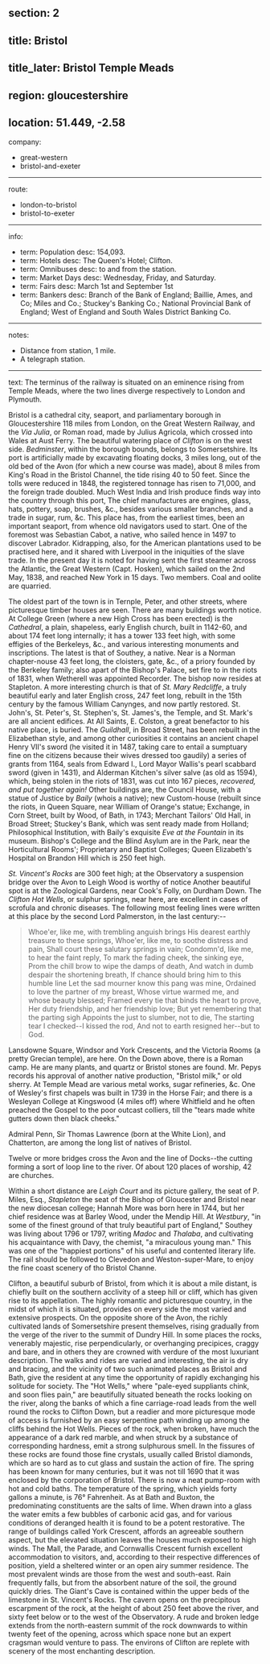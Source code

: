 section: 2
----
title: Bristol
----
title_later: Bristol Temple Meads
----
region: gloucestershire
----
location: 51.449, -2.58
----
company:
- great-western
- bristol-and-exeter
----
route:
- london-to-bristol
- bristol-to-exeter
----
info:
- term: Population
  desc: 154,093.
- term: Hotels
  desc: The Queen's Hotel; Clifton.
- term: Omnibuses
  desc: to and from the station.
- term: Market Days
  desc: Wednesday, Friday, and Saturday.
- term: Fairs
  desc: March 1st and September 1st
- term: Bankers
  desc: Branch of the Bank of England; Baillie, Ames, and Co; Miles and Co.; Stuckey's Banking Co.; National Provincial Bank of England; West of England and South Wales District Banking Co.
----
notes:
- Distance from station, 1 mile.
- A telegraph station.
----
text: The terminus of the railway is situated on an eminence rising from Temple Meads, where the two lines diverge respectively to London and Plymouth.

Bristol is a cathedral city, seaport, and parliamentary borough in Gloucestershire 118 miles from London, on the Great Western Railway, and the *Via Julia*, or Roman road, made by Julius Agricola, which crossed into Wales at Aust Ferry. The beautiful watering place of *Clifton* is on the west side. *Bedminster*, within the borough bounds, belongs to Somersetshire. Its port is artificially made by excavating floating docks, 3 miles long, out of the old bed of the Avon (for which a new course was made), about 8 miles from King's Road in the Bristol Channel, the tide rising 40 to 50 feet. Since the tolls were reduced in 1848, the registered tonnage has risen to 71,000, and the foreign trade doubled. Much West India and Irish produce finds way into the country through this port, The chief manufactures are engines, glass, hats, pottery, soap, brushes, &c., besides various smaller branches, and a trade in sugar, rum, &c. This place has, from the earliest times, been an important seaport, from whence old navigators used to start. One of the foremost was Sebastian Cabot, a native, who sailed hence in 1497 to discover Labrador. Kidrapping, also, for the American plantations used to be practised here, and it shared with Liverpool in the iniquities of the slave trade. In the present day it is noted for having sent the first steamer across the Atlantic, the Great Western (Capt. Hosken), which sailed on the 2nd May, 1838, and reached New York in 15 days. Two members. Coal and oolite are quarried.

The oldest part of the town is in Ternple, Peter, and other streets, where picturesque timber houses are seen. There are many buildings worth notice. At College Green (where a new High Cross has been erected) is the *Cathedral*, a plain, shapeless, early English church, built in 1142-60, and about 174 feet long internally; it has a tower 133 feet high, with some effigies of the Berkeleys, &c., and various interesting monuments and inscriptions. The latest is that of Southey, a native. Near is a Norman chapter-nouse 43 feet long, the cloisters, gate, &c., of a priory founded by the Berkeley family; also apart of the Bishop's Palace, set fire to in the riots of 1831, when Wetherell was appointed Recorder. The bishop now resides at Stapleton. A more interesting church is that of *St. Mary Redcliffe*, a truly beautiful early and later English cross, 247 feet long, rebuilt in the 15th century by the famous William Canynges, and now partly restored. St. John's, St. Peter's, St. Stephen's, St. James's, the Temple, and St. Mark's are all ancient edifices. At All Saints, E. Colston, a great benefactor to his native place, is buried. The *Guildhall*, in Broad Street, has been rebuilt in the Elizabethan style, and among other curiosities it contains an ancient chapel Henry VII's sword (he visited it in 1487, taking care to entail a sumptuary fine on the citizens because their wives dressed too gaudily) a series of grants from 1164, seals from Edward I., Lord Mayor Wallis's pearl scabbard sword (given in 1431), and Alderman Kitchen's silver salve (as old as 1594), which, being stolen in the riots of 1831, was cut into 167 pieces, *recovered, and put together again!* Other buildings are, the Council House, with a statue of Justice by *Baily* (whois a native); new Custom-house (rebuilt since the riots, in Queen Square, near William of Orange's statue; Exchange, in Corn Street, built by Wood, of Bath, in 1743; Merchant Tailors' Old Hall, in Broad Street; Stuckey's Bank, which was sent ready made from Holland; Philosophical Institution, with Baily's exquisite *Eve at the Fountain* in its museum. Bishop's College and the Blind Asylum are in the Park, near the Horticultural Rooms'; Proprietary and Baptist Colleges; Queen Elizabeth's Hospital on Brandon Hill which is 250 feet high.

*St. Vincent's Rocks* are 300 feet high; at the Observatory a suspension bridge over the Avon to Leigh Wood is worthy of notice Another beautiful spot is at the Zoological Gardens, near Cook's Folly, on Durdham Down. The *Clifton Hot Wells*, or sulphur springs, near here, are excellent in cases of scrofula and chronic diseases. The following most feeling lines were written at this place by the second Lord Palmerston, in the last century:--

> Whoe'er, like me, with trembling anguish brings
> His dearest earthly treasure to these springs,
> Whoe'er, like me, to soothe distress and pain,
> Shall court these salutary springs in vain;
> Condomn'd, like me, to hear the faint reply,
> To mark the fading cheek, the sinking eye,
> Prom the chill brow to wipe the damps of death,
> And watch in dumb despair the shortening breath,
> If chance should bring him to this humble line
> Let the sad mourner know this pang was mine,
> Ordained to love the partner of my breast,
> Whose virtue warmed me, and whose beauty blessed;
> Framed every tie that binds the heart to prove,
> Her duty friendship, and her friendship love;
> But yet remembering that the parting sigh
> Appoints the just to slumber, not to die,
> The starting tear I checked--I kissed the rod,
> And not to earth resigned her--but to God.

Lansdowne Square, Windsor and York Crescents, and the Victoria Rooms (a pretty Grecian temple), are here. On the Down above, there is a Roman camp. He are many plants, and quartz or Bristol stones are found. Mr. Pepys records his approval of another native production, "Bristol milk," or old sherry. At Temple Mead are various metal works, sugar refineries, &c. One of Wesley's first chapels was built in 1739 in the Horse Fair; and there is a Wesleyan College at Kingswood (4 miles off) where Whitfield and he often preached the Gospel to the poor outcast colliers, till the "tears made white gutters down then black cheeks."

Admiral Penn, Sir Thomas Lawrence (born at the White Lion), and Chatterton, are among the long list of natives of Bristol.

Twelve or more bridges cross the Avon and the line of Docks--the cutting forming a sort of loop line to the river. Of about 120 places of worship, 42 are churches.

Within a short distance are *Leigh Court* and its picture gallery, the seat of P. Miles, Esq., *Stapleton* the seat of the Bishop of Gloucester and Bristol near the new diocesan college; Hannah More was born here in 1744, but her chief residence was at Barley Wood, under the Mendip Hill. At *Westbury*, "in some of the finest ground of that truly beautiful part of England," Southey was living about 1796 or 1797, writing *Madoc* and *Thalaba*, and cultivating his acquaintance with Davy, the chemist, "a miraculous young man." This was one of the "happiest portions" of his useful and contented literary life. The rail should be followed to Clevedon and Weston-super-Mare, to enjoy the fine coast scenery of tho Bristol Channe.

<span class="u-smcp">Clifton</span>, a beautiful suburb of Bristol, from which it is about a mile distant, is chiefly built on the southern acclivity of a steep hill or cliff, which has given rise to its appellation. The highly romantic and picturesque country, in the midst of which it is situated, provides on every side the most varied and extensive prospects. On the opposite shore of the Avon, the richly cultivated lands of Somersetshire present themselves, rising gradually from the verge of the river to the summit of Dundry Hill. In some places the rocks, venerably majestic, rise perpendicularly, or overhanging precipices, craggy and bare, and in others they are crowned with verdure of the most luxuriant description. The walks and rides are varied and interesting, the air is dry and bracing, and the vicinity of two such animated places as Bristol and Bath, give the resident at any time the opportunity of rapidly exchanging his solitude for society. The "Hot Wells," where "pale-eyed suppliants chink, and soon flies pain," are beautifully situated beneath the rocks looking on the river, along the banks of which a fine carriage-road leads from the well round the rocks to Clifton Down, but a readier and more picturesque mode of access is furnished by an easy serpentine path winding up among the cliffs behind the Hot Wells. Pieces of the rock, when broken, have much the appearance of a dark red marble, and when struck by a substance of corresponding hardness, emit a strong sulphurous smell. In the fissures of these rocks are found those fine crystals, usually called Bristol diamonds, which are so hard as to cut glass and sustain the action of fire. The spring has been known for many centuries, but it was not till 1690 that it was enclosed by the corporation of Bristol. There is now a neat pump-room with hot and cold baths. The temperature of the spring, which yields forty gallons a minute, is 76° Fahrenheit. As at Bath and Buxton, the predominating constituents are the salts of lime. When drawn into a glass the water emits a few bubbles of carbonic acid gas, and for various conditions of deranged health it is found to be a potent restorative. The range of buildings called York Crescent, affords an agreeable southern aspect, but the elevated situation leaves the houses much exposed to high winds. The Mall, the Parade, and Cornwallis Crescent furnish excellent accommodation to visitors, and, according to their respective differences of position, yield a sheltered winter or an open airy summer residence. The most prevalent winds are those from the west and south-east. Rain frequently falls, but from the absorbent nature of the soil, the ground quickly dries. The Giant's Cave is contained within the upper beds of the limestone in St. Vincent's Rocks. The cavern opens on the precipitous escarpment of the rock, at the height of about 250 feet above the river, and sixty feet below or to the west of the Observatory. A rude and broken ledge extends from the north-eastern summit of the rock downwards to within twenty feet of the opening, across which space none but an expert cragsman would venture to pass. The environs of Clifton are replete with scenery of the most enchanting description.
